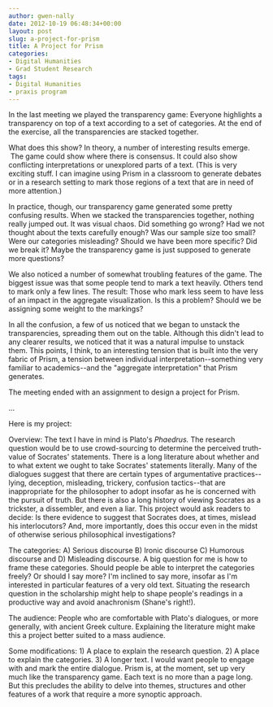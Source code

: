 ```yaml
---
author: gwen-nally
date: 2012-10-19 06:48:34+00:00
layout: post
slug: a-project-for-prism
title: A Project for Prism
categories:
- Digital Humanities
- Grad Student Research
tags:
- Digital Humanities
- praxis program
---
```


In the last meeting we played the transparency game: Everyone highlights a transparency on top of a text according to a set of categories. At the end of the exercise, all the transparencies are stacked together.

What does this show? In theory, a number of interesting results emerge.  The game could show where there is consensus. It could also show conflicting interpretations or unexplored parts of a text. (This is very exciting stuff. I can imagine using Prism in a classroom to generate debates or in a research setting to mark those regions of a text that are in need of more attention.)

In practice, though, our transparency game generated some pretty confusing results. When we stacked the transparencies together, nothing really jumped out. It was visual chaos. Did something go wrong? Had we not thought about the texts carefully enough? Was our sample size too small? Were our categories misleading? Should we have been more specific? Did we break it? Maybe the transparency game is just supposed to generate more questions?

We also noticed a number of somewhat troubling features of the game. The biggest issue was that some people tend to mark a text heavily. Others tend to mark only a few lines. The result: Those who mark less seem to have less of an impact in the aggregate visualization. Is this a problem? Should we be assigning some weight to the markings?

In all the confusion, a few of us noticed that we began to unstack the transparencies, spreading them out on the table. Although this didn't lead to any clearer results, we noticed that it was a natural impulse to unstack them. This points, I think, to an interesting tension that is built into the very fabric of Prism, a tension between individual interpretation--something very familiar to academics--and the "aggregate interpretation" that Prism generates.

The meeting ended with an assignment to design a project for Prism.

...

Here is my project:

Overview: The text I have in mind is Plato's _Phaedrus._ The research question would be to use crowd-sourcing to determine the perceived truth-value of Socrates' statements. There is a long literature about whether and to what extent we ought to take Socrates' statements literally. Many of the dialogues suggest that there are certain types of argumentative practices--lying, deception, misleading, trickery, confusion tactics--that are inappropriate for the philosopher to adopt insofar as he is concerned with the pursuit of truth. But there is also a long history of viewing Socrates as a trickster, a dissembler, and even a liar. This project would ask readers to decide: Is there evidence to suggest that Socrates does, at times, mislead his interlocutors? And, more importantly, does this occur even in the midst of otherwise serious philosophical investigations?

The categories: A) Serious discourse B) Ironic discourse C) Humorous discourse and D) Misleading discourse. A big question for me is how to frame these categories. Should people be able to interpret the categories freely? Or should I say more? I'm inclined to say more, insofar as I'm interested in particular features of a very old text. Situating the research question in the scholarship might help to shape people's readings in a productive way and avoid anachronism (Shane's right!).

The audience: People who are comfortable with Plato's dialogues, or more generally, with ancient Greek culture. Explaining the literature might make this a project better suited to a mass audience.

Some modifications: 1) A place to explain the research question. 2) A place to explain the categories. 3) A longer text. I would want people to engage with and mark the entire dialogue. Prism is, at the moment, set up very much like the transparency game. Each text is no more than a page long. But this precludes the ability to delve into themes, structures and other features of a work that require a more synoptic approach.
